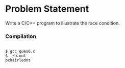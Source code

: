 Problem Statement
=================

Write a C/C++ program to illustrate the race condition.


### Compilation

```

$ gcc ques6.c
$ ./a.out 
pchairlednt

```



